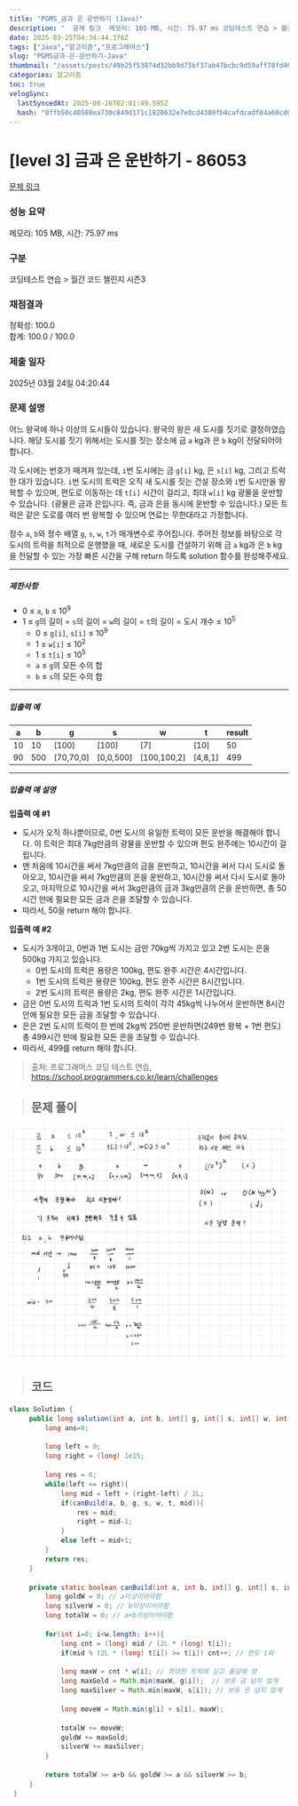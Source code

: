 ```yaml
---
title: "PGMS_금과 은 운반하기 (Java)"
description: "  문제 링크  메모리: 105 MB, 시간: 75.97 ms 코딩테스트 연습 > 월간 코드 챌린지 시즌3 정확성: 100.0합계: 100.0 / 100.0 2025년 03월 24일 04:20:44 }"
date: 2025-03-25T04:34:44.376Z
tags: ["Java","알고리즘","프로그래머스"]
slug: "PGMS금과-은-운반하기-Java"
thumbnail: "/assets/posts/49b25f53874d32bb9d75bf37ab47bcbc9d59aff78fd46d48eb51570086f91a75.png"
categories: 알고리즘
toc: true
velogSync:
  lastSyncedAt: 2025-08-26T02:01:49.595Z
  hash: "8ffb50c40580ea730c849d171c1820632e7e0cd4300fb4cafdcadf84a60cd060"
---
```


# [level 3] 금과 은 운반하기 - 86053 
 
 [문제 링크](https://school.programmers.co.kr/learn/courses/30/lessons/86053) 
 
 ### 성능 요약
 
 메모리: 105 MB, 시간: 75.97 ms
 
 ### 구분
 
 코딩테스트 연습 > 월간 코드 챌린지 시즌3
 
 ### 채점결과
 
 정확성: 100.0<br/>합계: 100.0 / 100.0
 
 ### 제출 일자
 
 2025년 03월 24일 04:20:44
 
 ### 문제 설명
 
 <p>어느 왕국에 하나 이상의 도시들이 있습니다. 왕국의 왕은 새 도시를 짓기로 결정하였습니다. 해당 도시를 짓기 위해서는 도시를 짓는 장소에 금 <code>a</code> kg과 은 <code>b</code> kg이 전달되어야 합니다.</p>
 
 <p>각 도시에는 번호가 매겨져 있는데, <code>i</code>번 도시에는 금 <code>g[i]</code> kg, 은 <code>s[i]</code> kg, 그리고 트럭 한 대가 있습니다. <code>i</code>번 도시의 트럭은 오직 새 도시를 짓는 건설 장소와 <code>i</code>번 도시만을 왕복할 수 있으며, 편도로 이동하는 데 <code>t[i]</code> 시간이 걸리고, 최대 <code>w[i]</code> kg 광물을 운반할 수 있습니다. (광물은 금과 은입니다. 즉, 금과 은을 동시에 운반할 수 있습니다.) 모든 트럭은 같은 도로를 여러 번 왕복할 수 있으며 연료는 무한대라고 가정합니다.</p>
 
 <p>정수 <code>a</code>, <code>b</code>와 정수 배열 <code>g</code>, <code>s</code>, <code>w</code>, <code>t</code>가 매개변수로 주어집니다. 주어진 정보를 바탕으로 각 도시의 트럭을 최적으로 운행했을 때, 새로운 도시를 건설하기 위해 금 <code>a</code> kg과 은 <code>b</code> kg을 전달할 수 있는 가장 빠른 시간을 구해 return 하도록 solution 함수를 완성해주세요.</p>
 
 <hr>
 
 <h5>제한사항</h5>
 
 <ul>
 <li>0 ≤ <code>a</code>, <code>b</code> ≤ 10<sup>9</sup></li>
 <li>1 ≤ <code>g</code>의 길이 = <code>s</code>의 길이 = <code>w</code>의 길이 = <code>t</code>의 길이 = 도시 개수 ≤ 10<sup>5</sup>
 
 <ul>
 <li>0 ≤ <code>g[i]</code>, <code>s[i]</code> ≤ 10<sup>9</sup></li>
 <li>1 ≤ <code>w[i]</code> ≤ 10<sup>2</sup></li>
 <li>1 ≤ <code>t[i]</code> ≤ 10<sup>5</sup></li>
 <li><code>a</code> ≤ <code>g</code>의 모든 수의 합</li>
 <li><code>b</code> ≤ <code>s</code>의 모든 수의 합</li>
 </ul></li>
 </ul>
 
 <hr>
 
 <h5>입출력 예</h5>
 <table class="table">
         <thead><tr>
 <th>a</th>
 <th>b</th>
 <th>g</th>
 <th>s</th>
 <th>w</th>
 <th>t</th>
 <th>result</th>
 </tr>
 </thead>
         <tbody><tr>
 <td>10</td>
 <td>10</td>
 <td>[100]</td>
 <td>[100]</td>
 <td>[7]</td>
 <td>[10]</td>
 <td>50</td>
 </tr>
 <tr>
 <td>90</td>
 <td>500</td>
 <td>[70,70,0]</td>
 <td>[0,0,500]</td>
 <td>[100,100,2]</td>
 <td>[4,8,1]</td>
 <td>499</td>
 </tr>
 </tbody>
       </table>
 <hr>
 
 <h5>입출력 예 설명</h5>
 
 <p><strong>입출력 예 #1</strong></p>
 
 <ul>
 <li>도시가 오직 하나뿐이므로, 0번 도시의 유일한 트럭이 모든 운반을 해결해야 합니다. 이 트럭은 최대 7kg만큼의 광물을 운반할 수 있으며 편도 완주에는 10시간이 걸립니다.</li>
 <li>맨 처음에 10시간을 써서 7kg만큼의 금을 운반하고, 10시간을 써서 다시 도시로 돌아오고, 10시간을 써서 7kg만큼의 은을 운반하고, 10시간을 써서 다시 도시로 돌아오고, 마지막으로 10시간을 써서 3kg만큼의 금과 3kg만큼의 은을 운반하면, 총 50시간 만에 필요한 모든 금과 은을 조달할 수 있습니다.</li>
 <li>따라서, 50을 return 해야 합니다.</li>
 </ul>
 
 <p><strong>입출력 예 #2</strong></p>
 
 <ul>
 <li>도시가 3개이고, 0번과 1번 도시는 금만 70kg씩 가지고 있고 2번 도시는 은을 500kg 가지고 있습니다.
 
 <ul>
 <li>0번 도시의 트럭은 용량은 100kg, 편도 완주 시간은 4시간입니다.</li>
 <li>1번 도시의 트럭은 용량은 100kg, 편도 완주 시간은 8시간입니다.</li>
 <li>2번 도시의 트럭은 용량은 2kg, 편도 완주 시간은 1시간입니다.</li>
 </ul></li>
 <li>금은 0번 도시의 트럭과 1번 도시의 트럭이 각각 45kg씩 나누어서 운반하면 8시간 안에 필요한 모든 금을 조달할 수 있습니다.</li>
 <li>은은 2번 도시의 트럭이 한 번에 2kg씩 250번 운반하면(249번 왕복 + 1번 편도) 총 499시간 만에 필요한 모든 은을 조달할 수 있습니다.</li>
 <li>따라서, 499를 return 해야 합니다.</li>
 </ul>
 
 
 > 출처: 프로그래머스 코딩 테스트 연습, https://school.programmers.co.kr/learn/challenges
 
> ## 문제 풀이

![](/assets/posts/98ef10a64df9f875d2840d164375bf810c523bdba9cae352ddf4917a61db6531.png)


> ## 코드

```java
class Solution {
     public long solution(int a, int b, int[] g, int[] s, int[] w, int[] t) {
         long ans=0;
         
         long left = 0;
         long right = (long) 1e15;
         
         long res = 0;
         while(left <= right){
             long mid = left + (right-left) / 2L;
             if(canBuild(a, b, g, s, w, t, mid)){
                 res = mid;
                 right = mid-1;
             }
             else left = mid+1;
         }
         return res;
     }
     
     private static boolean canBuild(int a, int b, int[] g, int[] s, int[] w, int[] t, long mid){
         long goldW = 0; // a이상이어야함
         long silverW = 0; // b이상이어야함
         long totalW = 0; // a+b이상이어야함
             
         for(int i=0; i<w.length; i++){
             long cnt = (long) mid / (2L * (long) t[i]);
             if(mid % (2L * (long) t[i]) >= t[i]) cnt++; // 편도 1회 
             
             long maxW = cnt * w[i]; // 최대한 트럭에 싣고 옮길때 양
             long maxGold = Math.min(maxW, g[i]);  // 보유 금 넘지 않게
             long maxSilver = Math.min(maxW, s[i]); // 보유 은 넘지 않게
             
             long moveW = Math.min(g[i] + s[i], maxW);
             
             totalW += moveW;
             goldW += maxGold;
             silverW += maxSilver;
         }
         
         return totalW >= a+b && goldW >= a && silverW >= b;
     }
 }
```